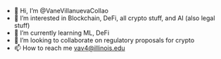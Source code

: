- 👋 Hi, I’m @VaneVillanuevaCollao
- 👀 I’m interested in Blockchain, DeFi, all crypto stuff, and AI (also legal stuff)
- 🌱 I’m currently learning ML, DeFi
- 💞️ I’m looking to collaborate on regulatory proposals for crypto
- 📫 How to reach me vav4@illinois.edu

<!---
VaneVillanuevaCollao/VaneVillanuevaCollao is a ✨ special ✨ repository because its `README.md` (this file) appears on your GitHub profile.
You can click the Preview link to take a look at your changes.
--->
